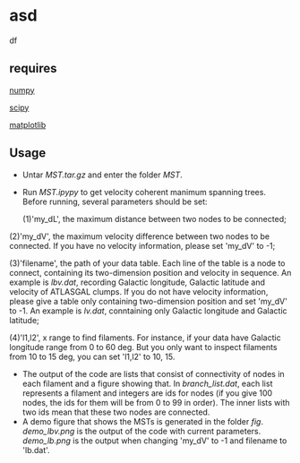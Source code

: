 # asd
df
## requires
[numpy](https://numpy.org/)

[scipy](https://www.scipy.org/)

[matplotlib](https://matplotlib.org/)

## Usage
* Untar *MST.tar.gz* and enter the folder *MST*.
* Run *MST.ipypy* to get velocity coherent manimum spanning trees. Before running, several parameters should be set:

    (1)'my_dL', the maximum distance between two nodes to be connected;

 (2)'my_dV', the maximum velocity difference between two nodes to be connected. If you have no velocity information, please set 'my_dV' to -1;

 (3)'filename', the path of your data table. Each line of the table is a node to connect, containing its two-dimension position and velocity in sequence. An example is *lbv.dat*, recording Galactic longitude, Galactic latitude and velocity of ATLASGAL clumps. If you do not have velocity information, please give a table only containing two-dimension position and set 'my_dV' to -1. An example is *lv.dat*, conntaining only Galactic longitude and Galactic latitude;
 
 (4)'l1,l2', x range to find filaments. For instance, if your data have Galactic longitude range from 0 to 60 deg. But you only want to inspect filaments from 10 to 15 deg, you can set 'l1,l2' to 10, 15.
* The output of the code are lists that consist of connectivity of nodes in each filament and a figure showing that. In *branch_list.dat*, each list represents a filament and integers are ids for nodes (if you give 100 nodes, the ids for them will be from 0 to 99 in order). The inner lists with two ids mean that these two nodes are connected.
* A demo figure that shows the MSTs is generated in the folder *fig*. *demo_lbv.png* is the output of the code with current parameters. *demo_lb.png* is the output when changing 'my_dV' to -1 and filename to 'lb.dat'.

